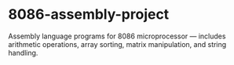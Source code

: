 # 8086-assembly-project
Assembly language programs for 8086 microprocessor — includes arithmetic operations, array sorting, matrix manipulation, and string handling.
